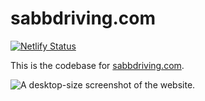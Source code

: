 # sabbdriving.com

[![Netlify Status](https://api.netlify.com/api/v1/badges/bc4dfed3-a7c6-4ef0-8faa-f5c460ccfc83/deploy-status)](https://app.netlify.com/sites/sabbdriving/deploys)

This is the codebase for [sabbdriving.com].

![A desktop-size screenshot of the website.][desktop 1]


[sabbdriving.com]: https://www.sabbdriving.com/
[desktop 1]: https://github.com/nmarsceau/sabbdriving.com/blob/wiki_images/wiki%20images/desktop%201.png
